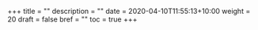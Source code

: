 +++
title = ""
description = ""
date = 2020-04-10T11:55:13+10:00
weight = 20
draft = false
bref = ""
toc = true
+++
